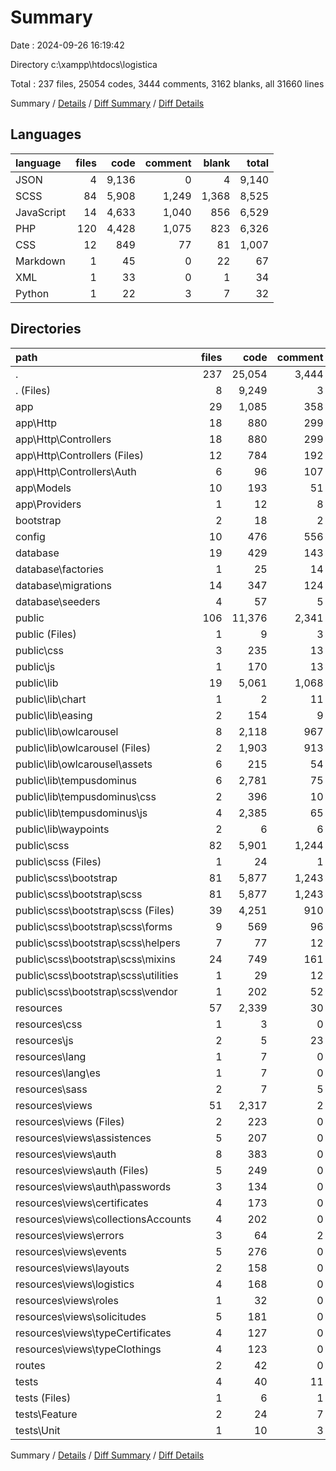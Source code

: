 # Summary

Date : 2024-09-26 16:19:42

Directory c:\\xampp\\htdocs\\logistica

Total : 237 files,  25054 codes, 3444 comments, 3162 blanks, all 31660 lines

Summary / [Details](details.md) / [Diff Summary](diff.md) / [Diff Details](diff-details.md)

## Languages
| language | files | code | comment | blank | total |
| :--- | ---: | ---: | ---: | ---: | ---: |
| JSON | 4 | 9,136 | 0 | 4 | 9,140 |
| SCSS | 84 | 5,908 | 1,249 | 1,368 | 8,525 |
| JavaScript | 14 | 4,633 | 1,040 | 856 | 6,529 |
| PHP | 120 | 4,428 | 1,075 | 823 | 6,326 |
| CSS | 12 | 849 | 77 | 81 | 1,007 |
| Markdown | 1 | 45 | 0 | 22 | 67 |
| XML | 1 | 33 | 0 | 1 | 34 |
| Python | 1 | 22 | 3 | 7 | 32 |

## Directories
| path | files | code | comment | blank | total |
| :--- | ---: | ---: | ---: | ---: | ---: |
| . | 237 | 25,054 | 3,444 | 3,162 | 31,660 |
| . (Files) | 8 | 9,249 | 3 | 36 | 9,288 |
| app | 29 | 1,085 | 358 | 244 | 1,687 |
| app\\Http | 18 | 880 | 299 | 176 | 1,355 |
| app\\Http\\Controllers | 18 | 880 | 299 | 176 | 1,355 |
| app\\Http\\Controllers (Files) | 12 | 784 | 192 | 134 | 1,110 |
| app\\Http\\Controllers\\Auth | 6 | 96 | 107 | 42 | 245 |
| app\\Models | 10 | 193 | 51 | 63 | 307 |
| app\\Providers | 1 | 12 | 8 | 5 | 25 |
| bootstrap | 2 | 18 | 2 | 5 | 25 |
| config | 10 | 476 | 556 | 191 | 1,223 |
| database | 19 | 429 | 143 | 84 | 656 |
| database\\factories | 1 | 25 | 14 | 6 | 45 |
| database\\migrations | 14 | 347 | 124 | 61 | 532 |
| database\\seeders | 4 | 57 | 5 | 17 | 79 |
| public | 106 | 11,376 | 2,341 | 2,296 | 16,013 |
| public (Files) | 1 | 9 | 3 | 6 | 18 |
| public\\css | 3 | 235 | 13 | 51 | 299 |
| public\\js | 1 | 170 | 13 | 30 | 213 |
| public\\lib | 19 | 5,061 | 1,068 | 846 | 6,975 |
| public\\lib\\chart | 1 | 2 | 11 | 1 | 14 |
| public\\lib\\easing | 2 | 154 | 9 | 8 | 171 |
| public\\lib\\owlcarousel | 8 | 2,118 | 967 | 489 | 3,574 |
| public\\lib\\owlcarousel (Files) | 2 | 1,903 | 913 | 467 | 3,283 |
| public\\lib\\owlcarousel\\assets | 6 | 215 | 54 | 22 | 291 |
| public\\lib\\tempusdominus | 6 | 2,781 | 75 | 347 | 3,203 |
| public\\lib\\tempusdominus\\css | 2 | 396 | 10 | 8 | 414 |
| public\\lib\\tempusdominus\\js | 4 | 2,385 | 65 | 339 | 2,789 |
| public\\lib\\waypoints | 2 | 6 | 6 | 1 | 13 |
| public\\scss | 82 | 5,901 | 1,244 | 1,363 | 8,508 |
| public\\scss (Files) | 1 | 24 | 1 | 21 | 46 |
| public\\scss\\bootstrap | 81 | 5,877 | 1,243 | 1,342 | 8,462 |
| public\\scss\\bootstrap\\scss | 81 | 5,877 | 1,243 | 1,342 | 8,462 |
| public\\scss\\bootstrap\\scss (Files) | 39 | 4,251 | 910 | 1,001 | 6,162 |
| public\\scss\\bootstrap\\scss\\forms | 9 | 569 | 96 | 114 | 779 |
| public\\scss\\bootstrap\\scss\\helpers | 7 | 77 | 12 | 19 | 108 |
| public\\scss\\bootstrap\\scss\\mixins | 24 | 749 | 161 | 142 | 1,052 |
| public\\scss\\bootstrap\\scss\\utilities | 1 | 29 | 12 | 7 | 48 |
| public\\scss\\bootstrap\\scss\\vendor | 1 | 202 | 52 | 59 | 313 |
| resources | 57 | 2,339 | 30 | 279 | 2,648 |
| resources\\css | 1 | 3 | 0 | 0 | 3 |
| resources\\js | 2 | 5 | 23 | 9 | 37 |
| resources\\lang | 1 | 7 | 0 | 2 | 9 |
| resources\\lang\\es | 1 | 7 | 0 | 2 | 9 |
| resources\\sass | 2 | 7 | 5 | 5 | 17 |
| resources\\views | 51 | 2,317 | 2 | 263 | 2,582 |
| resources\\views (Files) | 2 | 223 | 0 | 26 | 249 |
| resources\\views\\assistences | 5 | 207 | 0 | 14 | 221 |
| resources\\views\\auth | 8 | 383 | 0 | 55 | 438 |
| resources\\views\\auth (Files) | 5 | 249 | 0 | 25 | 274 |
| resources\\views\\auth\\passwords | 3 | 134 | 0 | 30 | 164 |
| resources\\views\\certificates | 4 | 173 | 0 | 11 | 184 |
| resources\\views\\collectionsAccounts | 4 | 202 | 0 | 27 | 229 |
| resources\\views\\errors | 3 | 64 | 2 | 14 | 80 |
| resources\\views\\events | 5 | 276 | 0 | 14 | 290 |
| resources\\views\\layouts | 2 | 158 | 0 | 29 | 187 |
| resources\\views\\logistics | 4 | 168 | 0 | 13 | 181 |
| resources\\views\\roles | 1 | 32 | 0 | 4 | 36 |
| resources\\views\\solicitudes | 5 | 181 | 0 | 25 | 206 |
| resources\\views\\typeCertificates | 4 | 127 | 0 | 16 | 143 |
| resources\\views\\typeClothings | 4 | 123 | 0 | 15 | 138 |
| routes | 2 | 42 | 0 | 9 | 51 |
| tests | 4 | 40 | 11 | 18 | 69 |
| tests (Files) | 1 | 6 | 1 | 4 | 11 |
| tests\\Feature | 2 | 24 | 7 | 10 | 41 |
| tests\\Unit | 1 | 10 | 3 | 4 | 17 |

Summary / [Details](details.md) / [Diff Summary](diff.md) / [Diff Details](diff-details.md)